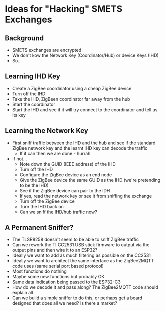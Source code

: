 # Ideas for "Hacking" SMETS Exchanges

## Background
- SMETS exchanges are encrypted
- We don't kow the Network Key (Coordinator/Hub) or device Keys (IHD)
- So...

## Learning IHD Key
- Create a ZigBee coordinator using a cheap ZigBee device
- Turn off the IHD
- Take the IHD, ZigBeen coordinator far away from the hub
- Start the coordinator
- Start the IHD and see if it will try connect to the coordinator and tell us its key

## Learning the Network Key
- First sniff traffic between the IHD and the hub and see if the standard ZigBee network key and the learnt IHD key can decode the traffic
  - If it can then we are done - hurrah
- If not...
  - Note down the GUID (IEEE address) of the IHD
  - Turn off the IHD
  - Configure the ZigBee device as an end node
  - Give the ZigBee device the same GUID as the IHD (we're pretending to be the IHD)
  - See if the ZigBee device can pair to the IDH
  - If yes, read the network key or see it from sniffing the exchange
  - Turn off the ZigBee device
  - Turn the IHD back on
  - Can we sniff the IHD/hub traffic now?

## A Permanent Sniffer?
- The TLSR8258 doesn't seem to be able to sniff ZigBee traffic
- Can we rework the TI CC2531 USB stick firmware to output via the output pins and then wire it to an ESP32?
- Ideally we want to add as much filtering as possible on the CC2531
- Ideally we want to architect the same interface as the ZigBee2MQTT code uses (same serial port based protocol)
- Most functions do nothing
- Maybe some new functions but probably OK
- Same data indication being passed to the ESP32-C3
- How do we decode it and pass along?  The ZigBee2MQTT code should explain all
- Can we build a simple sniffer to do this, or perhaps get a board designed that does all we need?  Is there a market?
